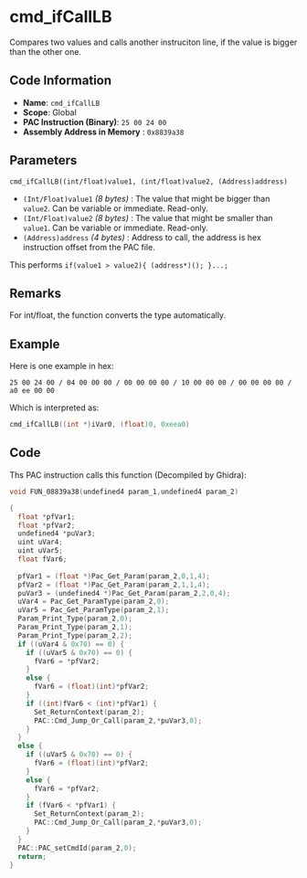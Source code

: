 # cmd_ifCallLB

Compares two values and calls another instruciton line, if the value is bigger than the other one.

## Code Information

- **Name**: `cmd_ifCallLB`
- **Scope**: Global
- **PAC Instruction (Binary)**: `25 00 24 00`
- **Assembly Address in Memory** : `0x8839a38`

## Parameters

`cmd_ifCallLB((int/float)value1, (int/float)value2, (Address)address)`

- `(Int/Float)value1` *(8 bytes)* : The value that might be bigger than `value2`. Can be variable or immediate. Read-only.
- `(Int/Float)value2` *(8 bytes)* : The value that might be smaller than `value1`. Can be variable or immediate. Read-only.
- `(Address)address` *(4 bytes)* : Address to call, the address is hex instruction offset from the PAC file.

This performs `if(value1 > value2){ (address*)(); }...;`

## Remarks

For int/float, the function converts the type automatically.

## Example

Here is one example in hex:

```25 00 24 00 / 04 00 00 00 / 00 00 00 00 / 10 00 00 00 / 00 00 00 00 / a0 ee 00 00```

Which is interpreted as:

```c
cmd_ifCallLB((int *)iVar0, (float)0, 0xeea0)
```

## Code

Ths PAC instruction calls this function (Decompiled by Ghidra):

```c
void FUN_08839a38(undefined4 param_1,undefined4 param_2)

{
  float *pfVar1;
  float *pfVar2;
  undefined4 *puVar3;
  uint uVar4;
  uint uVar5;
  float fVar6;
  
  pfVar1 = (float *)Pac_Get_Param(param_2,0,1,4);
  pfVar2 = (float *)Pac_Get_Param(param_2,1,1,4);
  puVar3 = (undefined4 *)Pac_Get_Param(param_2,2,0,4);
  uVar4 = Pac_Get_ParamType(param_2,0);
  uVar5 = Pac_Get_ParamType(param_2,1);
  Param_Print_Type(param_2,0);
  Param_Print_Type(param_2,1);
  Param_Print_Type(param_2,2);
  if ((uVar4 & 0x70) == 0) {
    if ((uVar5 & 0x70) == 0) {
      fVar6 = *pfVar2;
    }
    else {
      fVar6 = (float)(int)*pfVar2;
    }
    if ((int)fVar6 < (int)*pfVar1) {
      Set_ReturnContext(param_2);
      PAC::Cmd_Jump_Or_Call(param_2,*puVar3,0);
    }
  }
  else {
    if ((uVar5 & 0x70) == 0) {
      fVar6 = (float)(int)*pfVar2;
    }
    else {
      fVar6 = *pfVar2;
    }
    if (fVar6 < *pfVar1) {
      Set_ReturnContext(param_2);
      PAC::Cmd_Jump_Or_Call(param_2,*puVar3,0);
    }
  }
  PAC::PAC_setCmdId(param_2,0);
  return;
}
```

